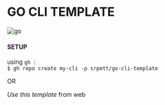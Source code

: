 # GO CLI TEMPLATE

![go](https://img.shields.io/badge/Go-00ADD8?logo=go&logoColor=fff&style=flat)

#### SETUP

using `gh `:  
`$ gh repo create my-cli -p srpmtt/go-cli-template`

OR

_Use this template_ from web
